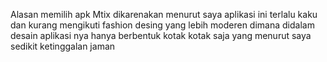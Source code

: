 Alasan memilih apk Mtix dikarenakan menurut saya aplikasi ini terlalu kaku dan kurang mengikuti fashion desing yang lebih moderen dimana didalam desain aplikasi nya hanya berbentuk kotak kotak saja yang menurut saya sedikit ketinggalan jaman
